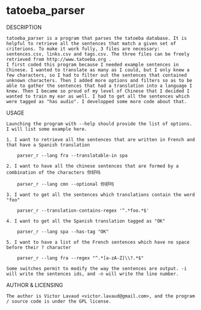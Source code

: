 tatoeba_parser
==============

DESCRIPTION
	
	tatoeba_parser is a program that parses the tatoeba database. It is helpful to retrieve all the sentences that match a given set of criterions. To make it work fully, 3 files are necessary: sentences.csv, links.csv and tags.csv. The three files can be freely retrieved from http://www.tatoeba.org .
	I first coded this program because I needed example sentences in Chinese. I wanted to translate as many as I could, but I only knew a few characters, so I had to filter out the sentences that contained unknown characters. Then I added more options and filters so as to be able to gather the sentences that had a translation into a language I knew. Then I became so proud of my level of Chinese that I decided I wanted to train my ear as well. I had to get all the sentences which were tagged as "has audio". I developped some more code about that.
	
USAGE

    Launching the program with --help should provide the list of options. I will list some example here.
    
    1. I want to retrieve all the sentences that are written in French and that have a Spanish translation
    
        parser_r --lang fra --translatable-in spa
        
    2. I want to have all the chinese sentences that are formed by a combination of the characters 你好吗
        
        parser_r --lang cmn --optional 你好吗 
    
    3. I want to get all the sentences which translations contain the word "foo"
    
        parser_r --translation-contains-regex '^.*foo.*$'
        
    4. I want to get all the Spanish translation tagged as "OK"
    
        parser_r --lang spa --has-tag "OK"
        
    5. I want to have a list of the French sentences which have no space before their ? character
    
        parser_r --lang fra --regex "^.*[a-zA-Z]\\?.*$"
        
    Some switches permit to modify the way the sentences are output. -i will write the sentences ids, and -n will write the line number.
        
AUTHOR & LICENSING

    The author is Victor Lavaud <victor.lavaud@gmail.com>, and the program / source code is under the GPL license.
